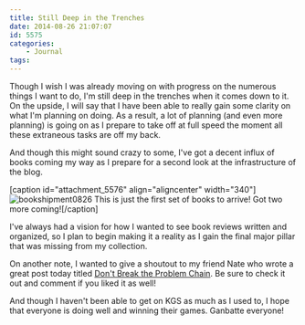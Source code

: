 ```yaml
---
title: Still Deep in the Trenches
date: 2014-08-26 21:07:07
id: 5575
categories:
	- Journal
tags:
---
```


Though I wish I was already moving on with progress on the numerous things I want to do, I'm still deep in the trenches when it comes down to it. On the upside, I will say that I have been able to really gain some clarity on what I'm planning on doing. As a result, a lot of planning (and even more planning) is going on as I prepare to take off at full speed the moment all these extraneous tasks are off my back.

And though this might sound crazy to some, I've got a decent influx of books coming my way as I prepare for a second look at the infrastructure of the blog.

[caption id="attachment_5576" align="aligncenter" width="340"]![bookshipment0826](http://www.bengozen.com/wp-content/uploads/2014/08/bookshipment0826-300x210.jpg) This is just the first set of books to arrive! Got two more coming![/caption]

I've always had a vision for how I wanted to see book reviews written and organized, so I plan to begin making it a reality as I gain the final major pillar that was missing from my collection.

On another note, I wanted to give a shoutout to my friend Nate who wrote a great post today titled [Don't Break the Problem Chain](http://nateeagle.com/2014/08/26/dont-break-the-problem-chain/ "Don"). Be sure to check it out and comment if you liked it as well!

And though I haven't been able to get on KGS as much as I used to, I hope that everyone is doing well and winning their games. Ganbatte everyone!